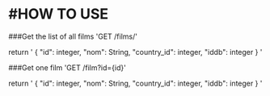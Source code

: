 #HOW TO USE
=
###Get the list of all films
'GET /films/'

return 
'
{
    "id": integer,
    "nom": String,
    "country_id": integer,
    "iddb": integer
}
'

###Get one film
'GET /film?id={id}'

return 
'
{
    "id": integer,
    "nom": String,
    "country_id": integer,
    "iddb": integer
}
'